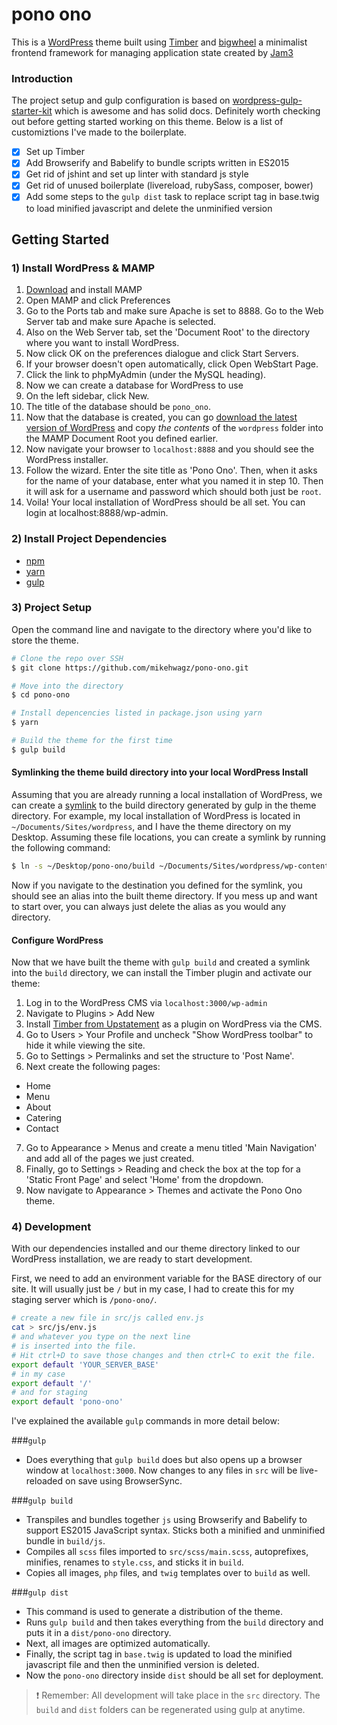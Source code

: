 # pono ono

This is a [WordPress](https://wordpress.org/) theme built using [Timber](https://www.upstatement.com/timber/) and [bigwheel](https://github.com/bigwheel-framework) a minimalist frontend framework for managing application state created by [Jam3](http://jam3.com)

### Introduction

The project setup and gulp configuration is based on [wordpress-gulp-starter-kit](https://github.com/synapticism/wordpress-gulp-starter-kit) which is awesome and has solid docs. Definitely worth checking out before getting started working on this theme. Below is a list of customiztions I've made to the boilerplate.

- [x] Set up Timber
- [x] Add Browserify and Babelify to bundle scripts written in ES2015
- [x] Get rid of jshint and set up linter with standard js style
- [x] Get rid of unused boilerplate (livereload, rubySass, composer, bower)
- [x] Add some steps to the `gulp dist` task to replace script tag in base.twig to load minified javascript and delete the unminified version

## Getting Started

### 1) Install WordPress & MAMP

1. [Download](https://www.mamp.info/en/) and install MAMP
2. Open MAMP and click Preferences
3. Go to the Ports tab and make sure Apache is set to 8888. Go to the Web Server tab and make sure Apache is selected.
4. Also on the Web Server tab, set the 'Document Root' to the directory where you want to install WordPress.
5. Now click OK on the preferences dialogue and click Start Servers.
6. If your browser doesn't open automatically, click Open WebStart Page.
7. Click the link to phpMyAdmin (under the MySQL heading).
8. Now we can create a database for WordPress to use
9. On the left sidebar, click New.
10. The title of the database should be `pono_ono`.
11. Now that the database is created, you can go [download the latest version of WordPress](https://wordpress.org/) and copy _the contents_ of the `wordpress` folder into the MAMP Document Root you defined earlier.
12. Now navigate your browser to `localhost:8888` and you should see the WordPress installer.
13. Follow the wizard. Enter the site title as 'Pono Ono'. Then, when it asks for the name of your database, enter what you named it in step 10. Then it will ask for a username and password which should both just be `root`.
14. Voila! Your local installation of WordPress should be all set. You can login at localhost:8888/wp-admin.

### 2) Install Project Dependencies

- [npm](https://www.npmjs.com/)
- [yarn](https://www.yarnpkg.com/)
- [gulp](http://gulpjs.com/)

### 3) Project Setup
Open the command line and navigate to the directory where you'd like to store the theme.
```bash
# Clone the repo over SSH
$ git clone https://github.com/mikehwagz/pono-ono.git

# Move into the directory
$ cd pono-ono

# Install depencencies listed in package.json using yarn
$ yarn

# Build the theme for the first time
$ gulp build
```

#### Symlinking the theme build directory into your local WordPress Install

Assuming that you are already running a local installation of WordPress, we can create a [symlink](https://en.wikipedia.org/wiki/Symbolic_link) to the build directory generated by gulp in the theme directory. For example, my local installation of WordPress is located in `~/Documents/Sites/wordpress`, and I have the theme directory on my Desktop. Assuming these file locations, you can create a symlink by running the following command:

```bash
$ ln -s ~/Desktop/pono-ono/build ~/Documents/Sites/wordpress/wp-content/themes/pono-ono
```

Now if you navigate to the destination you defined for the symlink, you should see an alias into the built theme directory. If you mess up and want to start over, you can always just delete the alias as you would any directory.

#### Configure WordPress

Now that we have built the theme with `gulp build` and created a symlink into the `build` directory, we can install the Timber plugin and activate our theme:

1. Log in to the WordPress CMS via `localhost:3000/wp-admin`
2. Navigate to Plugins > Add New
3. Install [Timber from Upstatement](https://wordpress.org/plugins/timber-library/) as a plugin on WordPress via the CMS.
4. Go to Users > Your Profile and uncheck "Show WordPress toolbar" to hide it while viewing the site.
5. Go to Settings > Permalinks and set the structure to 'Post Name'.
6. Next create the following pages:
  - Home
  - Menu
  - About
  - Catering
  - Contact
7. Go to Appearance > Menus and create a menu titled 'Main Navigation' and add all of the pages we just created.
8. Finally, go to Settings > Reading and check the box at the top for a 'Static Front Page' and select 'Home' from the dropdown.
4. Now navigate to Appearance > Themes and activate the Pono Ono theme.

### 4) Development

With our dependencies installed and our theme directory linked to our WordPress installation, we are ready to start development.

First, we need to add an environment variable for the BASE directory of our site. It will usually just be `/` but in my case, I had to create this for my staging server which is `/pono-ono/`.

```sh
# create a new file in src/js called env.js
cat > src/js/env.js
# and whatever you type on the next line
# is inserted into the file.
# Hit ctrl+D to save those changes and then ctrl+C to exit the file.
export default 'YOUR_SERVER_BASE'
# in my case
export default '/'
# and for staging
export default 'pono-ono'
```

I've explained the available `gulp` commands in more detail below:

###`gulp`
- Does everything that `gulp build` does but also opens up a browser window at `localhost:3000`. Now changes to any files in `src` will be live-reloaded on save using BrowserSync.

###`gulp build`
- Transpiles and bundles together `js` using Browserify and Babelify to support ES2015 JavaScript syntax. Sticks both a minified and unminified bundle in `build/js`.
- Compiles all `scss` files imported to `src/scss/main.scss`, autoprefixes, minifies, renames to `style.css`, and sticks it in `build`.
- Copies all images, `php` files, and `twig` templates over to `build` as well.

###`gulp dist`
- This command is used to generate a distribution of the theme.
- Runs `gulp build` and then takes everything from the `build` directory and puts it in a `dist/pono-ono` directory.
- Next, all images are optimized automatically.
- Finally, the script tag in `base.twig` is updated to load the minified javascript file and then the unminified version is deleted.
- Now the `pono-ono` directory inside `dist` should be all set for deployment.

> :exclamation: Remember: All development will take place in the `src` directory. The `build` and `dist` folders can be regenerated using gulp at anytime.

